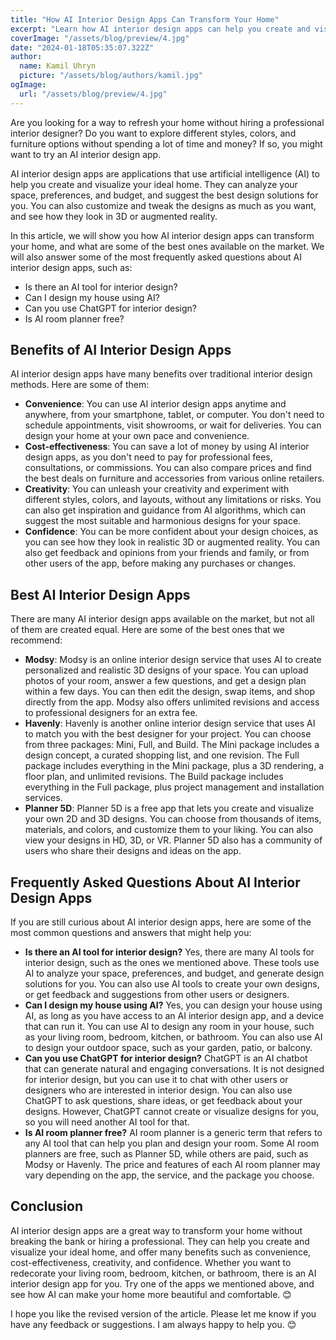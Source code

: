 ```yaml
---
title: "How AI Interior Design Apps Can Transform Your Home"
excerpt: "Learn how AI interior design apps can help you create and visualize your ideal home, and discover some of the best ones on the market."
coverImage: "/assets/blog/preview/4.jpg"
date: "2024-01-18T05:35:07.322Z"
author:
  name: Kamil Uhryn
  picture: "/assets/blog/authors/kamil.jpg"
ogImage:
  url: "/assets/blog/preview/4.jpg"
---
```


Are you looking for a way to refresh your home without hiring a professional interior designer? Do you want to explore different styles, colors, and furniture options without spending a lot of time and money? If so, you might want to try an AI interior design app.

AI interior design apps are applications that use artificial intelligence (AI) to help you create and visualize your ideal home. They can analyze your space, preferences, and budget, and suggest the best design solutions for you. You can also customize and tweak the designs as much as you want, and see how they look in 3D or augmented reality.

In this article, we will show you how AI interior design apps can transform your home, and what are some of the best ones available on the market. We will also answer some of the most frequently asked questions about AI interior design apps, such as:

- Is there an AI tool for interior design?
- Can I design my house using AI?
- Can you use ChatGPT for interior design?
- Is AI room planner free?

## Benefits of AI Interior Design Apps

AI interior design apps have many benefits over traditional interior design methods. Here are some of them:

- **Convenience**: You can use AI interior design apps anytime and anywhere, from your smartphone, tablet, or computer. You don't need to schedule appointments, visit showrooms, or wait for deliveries. You can design your home at your own pace and convenience.
- **Cost-effectiveness**: You can save a lot of money by using AI interior design apps, as you don't need to pay for professional fees, consultations, or commissions. You can also compare prices and find the best deals on furniture and accessories from various online retailers.
- **Creativity**: You can unleash your creativity and experiment with different styles, colors, and layouts, without any limitations or risks. You can also get inspiration and guidance from AI algorithms, which can suggest the most suitable and harmonious designs for your space.
- **Confidence**: You can be more confident about your design choices, as you can see how they look in realistic 3D or augmented reality. You can also get feedback and opinions from your friends and family, or from other users of the app, before making any purchases or changes.

## Best AI Interior Design Apps

There are many AI interior design apps available on the market, but not all of them are created equal. Here are some of the best ones that we recommend:

- **Modsy**: Modsy is an online interior design service that uses AI to create personalized and realistic 3D designs of your space. You can upload photos of your room, answer a few questions, and get a design plan within a few days. You can then edit the design, swap items, and shop directly from the app. Modsy also offers unlimited revisions and access to professional designers for an extra fee.
- **Havenly**: Havenly is another online interior design service that uses AI to match you with the best designer for your project. You can choose from three packages: Mini, Full, and Build. The Mini package includes a design concept, a curated shopping list, and one revision. The Full package includes everything in the Mini package, plus a 3D rendering, a floor plan, and unlimited revisions. The Build package includes everything in the Full package, plus project management and installation services.
- **Planner 5D**: Planner 5D is a free app that lets you create and visualize your own 2D and 3D designs. You can choose from thousands of items, materials, and colors, and customize them to your liking. You can also view your designs in HD, 3D, or VR. Planner 5D also has a community of users who share their designs and ideas on the app.

## Frequently Asked Questions About AI Interior Design Apps

If you are still curious about AI interior design apps, here are some of the most common questions and answers that might help you:

- **Is there an AI tool for interior design?** Yes, there are many AI tools for interior design, such as the ones we mentioned above. These tools use AI to analyze your space, preferences, and budget, and generate design solutions for you. You can also use AI tools to create your own designs, or get feedback and suggestions from other users or designers.
- **Can I design my house using AI?** Yes, you can design your house using AI, as long as you have access to an AI interior design app, and a device that can run it. You can use AI to design any room in your house, such as your living room, bedroom, kitchen, or bathroom. You can also use AI to design your outdoor space, such as your garden, patio, or balcony.
- **Can you use ChatGPT for interior design?** ChatGPT is an AI chatbot that can generate natural and engaging conversations. It is not designed for interior design, but you can use it to chat with other users or designers who are interested in interior design. You can also use ChatGPT to ask questions, share ideas, or get feedback about your designs. However, ChatGPT cannot create or visualize designs for you, so you will need another AI tool for that.
- **Is AI room planner free?** AI room planner is a generic term that refers to any AI tool that can help you plan and design your room. Some AI room planners are free, such as Planner 5D, while others are paid, such as Modsy or Havenly. The price and features of each AI room planner may vary depending on the app, the service, and the package you choose.

## Conclusion

AI interior design apps are a great way to transform your home without breaking the bank or hiring a professional. They can help you create and visualize your ideal home, and offer many benefits such as convenience, cost-effectiveness, creativity, and confidence. Whether you want to redecorate your living room, bedroom, kitchen, or bathroom, there is an AI interior design app for you. Try one of the apps we mentioned above, and see how AI can make your home more beautiful and comfortable. 😊

I hope you like the revised version of the article. Please let me know if you have any feedback or suggestions. I am always happy to help you. 😊